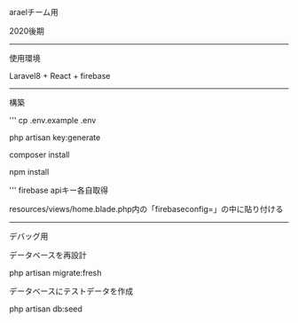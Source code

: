 araelチーム用

2020後期

___________________________________________________

使用環境

Laravel8 + React + firebase

___________________________________________________

構築

'''
cp .env.example .env


php artisan key:generate

composer install

npm install

'''
firebase apiキー各自取得

resources/views/home.blade.php内の「firebaseconfig=」の中に貼り付ける

___________________________________________________

デバッグ用

データベースを再設計

php artisan migrate:fresh

データベースにテストデータを作成

php artisan db:seed
